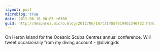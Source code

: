 ```yaml
---
layout: post
microblog: true
date: 2012-06-18 06:05 +0300
guid: http://desparoz.micro.blog/2012/06/18/t214554519462346752.html
---
```

On Heron Island for the Oceanic Scuba Centres annual conference. Will tweet occasionally from my diving account - @divingidc
